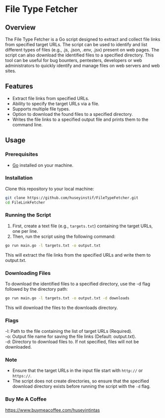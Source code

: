 # File Type Fetcher

## Overview
The File Type Fetcher is a Go script designed to extract and collect file links from specified target URLs. The script can be used to identify and list different types of files (e.g., .js, .json, .env, .jsx) present on web pages. The script can also download the identified files to a specified directory. This tool can be useful for bug bounters, pentesters, developers or web administrators to quickly identify and manage files on web servers and web sites.

## Features
- Extract file links from specified URLs.
- Ability to specify the target URLs via a file.
- Supports multiple file types.
- Option to download the found files to a specified directory.
- Writes the file links to a specified output file and prints them to the command line.

## Usage

### Prerequisites
- [Go](https://golang.org/dl/) installed on your machine.

### Installation
Clone this repository to your local machine:
```bash
git clone https://github.com/huseyinstif/FileTypeFetcher.git
cd FileLinkFetcher
```

### Running the Script
1. First, create a text file (e.g., `targets.txt`) containing the target URLs, one per line.
2. Then, run the script using the following command:
```bash
go run main.go -l targets.txt -o output.txt
```

This will extract the file links from the specified URLs and write them to output.txt.

### Downloading Files
To download the identified files to a specified directory, use the -d flag followed by the directory path:
```bash
go run main.go -l targets.txt -o output.txt -d downloads
```
This will download the files to the downloads directory.

### Flags
-l: Path to the file containing the list of target URLs (Required). <br>
-o: Output file name for saving the file links (Default: output.txt).<br>
-d: Directory to download files to. If not specified, files will not be downloaded.<br>

### Note
- Ensure that the target URLs in the input file start with `http://` or `https://`.
- The script does not create directories, so ensure that the specified download directory exists before running the script with the `-d` flag.

### Buy Me A Coffee
https://www.buymeacoffee.com/huseyintintas

